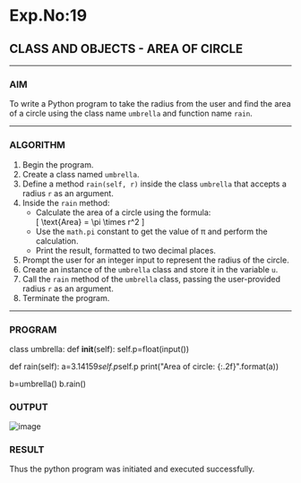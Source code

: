# Exp.No:19  
## CLASS AND OBJECTS - AREA OF CIRCLE

---

### AIM  
To write a Python program to take the radius from the user and find the area of a circle using the class name `umbrella` and function name `rain`.

---

### ALGORITHM

1. Begin the program.  
2. Create a class named `umbrella`.  
3. Define a method `rain(self, r)` inside the class `umbrella` that accepts a radius `r` as an argument.  
4. Inside the `rain` method:  
   - Calculate the area of a circle using the formula:  
     \[ \text{Area} = \pi \times r^2 \]  
   - Use the `math.pi` constant to get the value of π and perform the calculation.  
   - Print the result, formatted to two decimal places.  
5. Prompt the user for an integer input to represent the radius of the circle.  
6. Create an instance of the `umbrella` class and store it in the variable `u`.  
7. Call the `rain` method of the `umbrella` class, passing the user-provided radius `r` as an argument.  
8. Terminate the program.

---

### PROGRAM

class umbrella:
    def __init__(self):
        self.p=float(input())
        
 def rain(self):
        a=3.14159*self.p*self.p
        print("Area of circle: {:.2f}".format(a))
        
b=umbrella()
b.rain()







### OUTPUT
![image](https://github.com/user-attachments/assets/f77e910e-10b2-4e7a-bbcf-abb6d3bd97c6)



### RESULT
Thus the python program was initiated and executed successfully.


